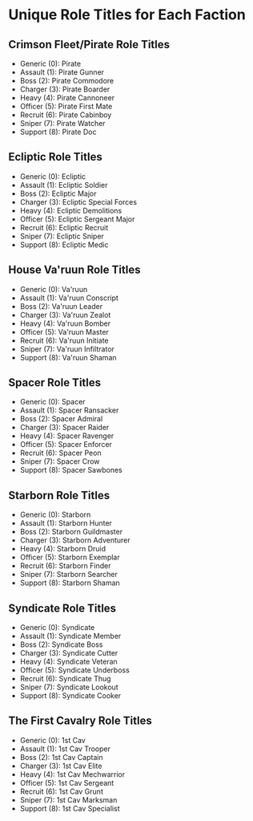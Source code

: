 # Unique Role Titles for Each Faction

## Crimson Fleet/Pirate Role Titles
- Generic (0): Pirate
- Assault (1): Pirate Gunner
- Boss (2): Pirate Commodore
- Charger (3): Pirate Boarder
- Heavy (4): Pirate Cannoneer
- Officer (5): Pirate First Mate
- Recruit (6): Pirate Cabinboy
- Sniper (7): Pirate Watcher
- Support (8): Pirate Doc

## Ecliptic Role Titles
- Generic (0): Ecliptic
- Assault (1): Ecliptic Soldier
- Boss (2): Ecliptic Major
- Charger (3): Ecliptic Special Forces
- Heavy (4): Ecliptic Demolitions
- Officer (5): Ecliptic Sergeant Major
- Recruit (6): Ecliptic Recruit
- Sniper (7): Ecliptic Sniper
- Support (8): Ecliptic Medic

## House Va'ruun Role Titles
- Generic (0): Va'ruun
- Assault (1): Va'ruun Conscript
- Boss (2): Va'ruun Leader
- Charger (3): Va'ruun Zealot
- Heavy (4): Va'ruun Bomber
- Officer (5): Va'ruun Master
- Recruit (6): Va'ruun Initiate
- Sniper (7): Va'ruun Infiltrator
- Support (8): Va'ruun Shaman

## Spacer Role Titles
- Generic (0): Spacer
- Assault (1): Spacer Ransacker
- Boss (2): Spacer Admiral
- Charger (3): Spacer Raider
- Heavy (4): Spacer Ravenger
- Officer (5): Spacer Enforcer
- Recruit (6): Spacer Peon
- Sniper (7): Spacer Crow
- Support (8): Spacer Sawbones

## Starborn Role Titles
- Generic (0): Starborn
- Assault (1): Starborn Hunter
- Boss (2): Starborn Guildmaster
- Charger (3): Starborn Adventurer
- Heavy (4): Starborn Druid
- Officer (5): Starborn Exemplar
- Recruit (6): Starborn Finder
- Sniper (7): Starborn Searcher
- Support (8): Starborn Shaman

## Syndicate Role Titles
- Generic (0): Syndicate
- Assault (1): Syndicate Member
- Boss (2): Syndicate Boss
- Charger (3): Syndicate Cutter
- Heavy (4): Syndicate Veteran
- Officer (5): Syndicate Underboss
- Recruit (6): Syndicate Thug
- Sniper (7): Syndicate Lookout
- Support (8): Syndicate Cooker

## The First Cavalry Role Titles
- Generic (0): 1st Cav
- Assault (1): 1st Cav Trooper
- Boss (2): 1st Cav Captain
- Charger (3): 1st Cav Elite
- Heavy (4): 1st Cav Mechwarrior
- Officer (5): 1st Cav Sergeant
- Recruit (6): 1st Cav Grunt
- Sniper (7): 1st Cav Marksman
- Support (8): 1st Cav Specialist
